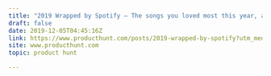 ```yaml
---
title: "2019 Wrapped by Spotify — The songs you loved most this year, all wrapped up."
draft: false
date: 2019-12-05T04:45:16Z
link: https://www.producthunt.com/posts/2019-wrapped-by-spotify?utm_medium=RSS&utm_source=hune
site: www.producthunt.com
topic: product hunt  

---
```


